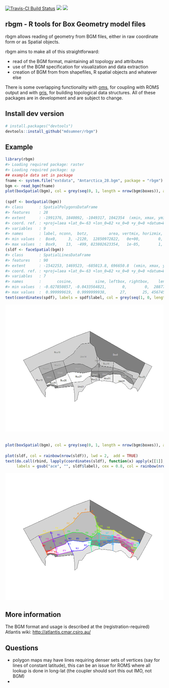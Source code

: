 <!-- README.md is generated from README.Rmd. Please edit that file -->
[![Travis-CI Build Status](https://travis-ci.org/mdsumner/rbgm.svg?branch=master)](https://travis-ci.org/mdsumner/rbgm) [![](http://www.r-pkg.org/badges/version/rbgm)](http://www.r-pkg.org/pkg/rbgm) [![](http://cranlogs.r-pkg.org/badges/rbgm)](http://www.r-pkg.org/pkg/rbgm)

rbgm - R tools for Box Geometry model files
-------------------------------------------

rbgm allows reading of geometry from BGM files, either in raw coordinate form or as Spatial objects.

rbgm aims to make all of this straightforward:

-   read of the BGM format, maintaining all topology and attributes
-   use of the BGM specification for visualization and data extraction
-   creation of BGM from from shapefiles, R spatial objects and whatever else

There is some overlapping functionality with [oms](https://github.com/mdsumner/oms), for coupling with ROMS output and with [gris](https://github.com/mdsumner/gris), for building topological data structures. All of these packages are in development and are subject to change.

Install dev version
-------------------

``` r
# install.packages("devtools")
devtools::install_github("mdsumner/rbgm")
```

Example
-------

``` r
library(rbgm)
#> Loading required package: raster
#> Loading required package: sp
## example data set in package
fname <- system.file("extdata", "Antarctica_28.bgm", package = "rbgm")
bgm <- read_bgm(fname)
plot(boxSpatial(bgm), col = grey(seq(0, 1, length = nrow(bgm$boxes)), alpha = 0.5))

(spdf <- boxSpatial(bgm))
#> class       : SpatialPolygonsDataFrame 
#> features    : 28 
#> extent      : -1991376, 1840092, -1049317, 1042354  (xmin, xmax, ymin, ymax)
#> coord. ref. : +proj=laea +lat_0=-63 +lon_0=82 +x_0=0 +y_0=0 +datum=WGS84 +units=m +no_defs +ellps=WGS84 +towgs84=0,0,0 
#> variables   : 9
#> names       : label, nconn,  botz,         area, vertmix, horizmix,    insideX,    insideY, .bx0 
#> min values  :  Box0,     3, -2120,  12850972822,   0e+00,        0, -1128926.5, -135019.93,    0 
#> max values  :  Box9,    13,  -499, 823802623354,   1e-05,        1,  1521521.9,  387882.74,   27
(sldf <- faceSpatial(bgm))
#> class       : SpatialLinesDataFrame 
#> features    : 90 
#> extent      : -1542253, 1469523, -685013.8, 696650.8  (xmin, xmax, ymin, ymax)
#> coord. ref. : +proj=laea +lat_0=-63 +lon_0=82 +x_0=0 +y_0=0 +datum=WGS84 +units=m +no_defs +ellps=WGS84 +towgs84=0,0,0 
#> variables   : 7
#> names       :       cosine,          sine, leftbox, rightbox,    length, .fx0, label 
#> min values  : -0.027850857, -0.0433564821,       0,        0,  28877.31,    0, face0 
#> max values  :  0.999999619,  0.9999999938,      27,       25, 456745.20,   89, face9
text(coordinates(spdf), labels = spdf$label, col = grey(seq(1, 0, length = nrow(bgm$boxes))), cex = 0.8)
```

![](figure/README-unnamed-chunk-3-1.png)<!-- -->

``` r

plot(boxSpatial(bgm), col = grey(seq(0, 1, length = nrow(bgm$boxes)), alpha = 0.5))

plot(sldf, col = rainbow(nrow(sldf)), lwd = 2,  add = TRUE)
text(do.call(rbind, lapply(coordinates(sldf), function(x) apply(x[[1]], 2, mean))), 
     labels = gsub("ace", "", sldf$label), cex = 0.8, col = rainbow(nrow(sldf)), pos = 3)
```

![](figure/README-unnamed-chunk-3-2.png)<!-- -->

More information
----------------

The BGM format and usage is described at the (registration-required) Atlantis wiki: <http://atlantis.cmar.csiro.au/>

Questions
---------

-   polygon maps may have lines requiring denser sets of vertices (say for lines of constant latitude), this can be an issue for ROMS where all lookup is done in long-lat (the coupler should sort this out IMO, not BGM)
-
